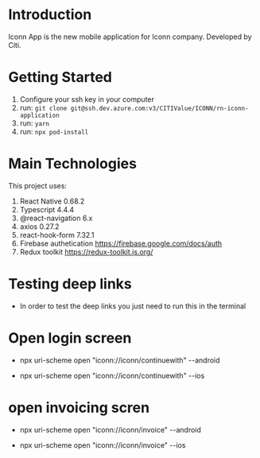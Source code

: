 # Introduction 
Iconn App is the new mobile application for Iconn company. Developed by Citi.

# Getting Started
1.	Configure your ssh key in your computer
2.	run: `git clone git@ssh.dev.azure.com:v3/CITIValue/ICONN/rn-iconn-application`
3.	run: `yarn`
4.	run: `npx pod-install`

# Main Technologies
This project uses: 
1. React Native 0.68.2 
2. Typescript 4.4.4
3. @react-navigation 6.x
4. axios 0.27.2
5. react-hook-form 7.32.1
2. Firebase authetication https://firebase.google.com/docs/auth
3. Redux toolkit https://redux-toolkit.js.org/

# Testing deep links
- In order to test the deep links you just need to run this in the terminal
 # Open login screen
 - npx uri-scheme open "iconn://iconn/continuewith" --android

  - npx uri-scheme open "iconn://iconn/continuewith" --ios

# open invoicing scren
 - npx uri-scheme open "iconn://iconn/invoice" --android

 - npx uri-scheme open "iconn://iconn/invoice" --ios